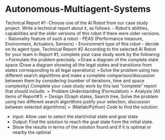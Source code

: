 # Autonomous-Multiagent-Systems
Technical Report #1
-Choose one of the AI Robot from our case study project.
Write a technical report about it, as follows: - Robot’s abilities, capabilities and the older versions of this robot if there were older versions. - Rationality feature of such a robot - PEAS (Performance measure, Environment, Actuators, Sensors) - Environment type of this robot - decide on its agent type.
Technical Report #2
According to the selected AI Robot for your team in Report #1, 
complete your case study work by the following:
➢Formulate the problem precisely.
➢Draw a diagram of the complete state space (Draw a diagram 
showing all the legal states and transitions from states corresponding 
to all legal operations)
➢Solve the problem using two different search algorithms and make a 
complete comparison/discussion between them by considering 
(number of iterations, time and space complexity)
Complete your case study work by this last “complete” report that should include:
➢ Problem Understanding (Formulation)
➢ Analysis (All items of Report#1)
➢ Design (Graph states, Search tree, Solve the problem using two different search 
algorithms justify your selection, discussion between selected algorithms)
➢ (Matlab/Python) Code to find the solution:
- Input: Allow user to select the start/initial state and goal state
- Output: Find the solution to reach the goal state from the initial state. 
- Show the results in terms of the solution found and if it is optimal or nearby the optimal
